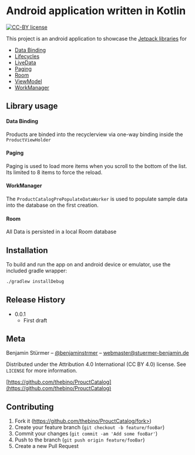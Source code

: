 # Android application written in Kotlin

[![CC-BY license](https://img.shields.io/badge/License-CC--BY-blue.svg)](https://creativecommons.org/licenses/by-nd/4.0)

This project is an android application to showcase the [Jetpack libraries](https://d.android.com/jetpack) for 

 * [Data Binding](https://developer.android.com/topic/libraries/data-binding/)
 * [Lifecycles](https://developer.android.com/topic/libraries/architecture/lifecycle)
 * [LiveData](https://developer.android.com/topic/libraries/architecture/livedata)
 * [Paging](https://developer.android.com/topic/libraries/architecture/paging/)
 * [Room](https://developer.android.com/topic/libraries/architecture/room)
 * [ViewModel](https://developer.android.com/topic/libraries/architecture/viewmodel)
 * [WorkManager](https://developer.android.com/topic/libraries/architecture/workmanager)


## Library usage
#### Data Binding

Products are binded into the recyclerview via one-way binding inside the `ProductViewHolder`


#### Paging

Paging is used to load more items when you scroll to the bottom of the list. Its limited to 8 items to force the reload.

#### WorkManager

The `ProductCatalogPrePopulateDataWorker` is used to populate sample data into the database on the first creation.

#### Room

All Data is persisted in a local Room database


## Installation

To build and run the app on and android device or emulator, use the included gradle wrapper:

```sh
./gradlew installDebug
```


## Release History

* 0.0.1
    * First draft

## Meta

Benjamin Stürmer – [@benjaminstrmer](https://twitter.com/benjaminstrmer) – webmaster@stuermer-benjamin.de

Distributed under the Attribution 4.0 International (CC BY 4.0) license. See ``LICENSE`` for more information.

[https://github.com/thebino/ProuctCatalog](https://github.com/thebino/ProuctCatalog)

## Contributing

1. Fork it (https://github.com/thebino/ProuctCatalog/fork>)
2. Create your feature branch (`git checkout -b feature/fooBar`)
3. Commit your changes (`git commit -am 'Add some fooBar'`)
4. Push to the branch (`git push origin feature/fooBar`)
5. Create a new Pull Request
